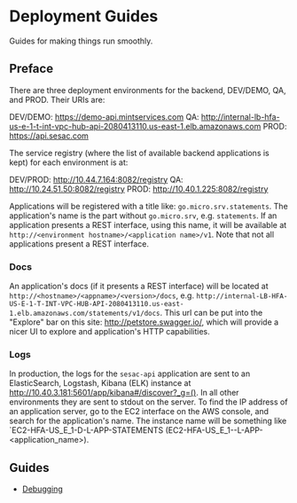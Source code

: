 Deployment Guides
======

Guides for making things run smoothly.

## Preface

There are three deployment environments for the backend, DEV/DEMO, QA, and PROD. Their URIs are:

DEV/DEMO: https://demo-api.mintservices.com
QA: http://internal-lb-hfa-us-e-1-t-int-vpc-hub-api-2080413110.us-east-1.elb.amazonaws.com
PROD: https://api.sesac.com

The service registry (where the list of available backend applications is kept) for each environment is at:

DEV/PROD: http://10.44.7.164:8082/registry
QA: http://10.24.51.50:8082/registry
PROD: http://10.40.1.225:8082/registry

Applications will be registered with a title like: `go.micro.srv.statements`. The application's name is the part without
`go.micro.srv`, e.g. `statements`. If an application presents a REST interface, using this name, it will be available at
`http://<environment hostname>/<application name>/v1`. Note that not all applications present a REST interface.

### Docs

An application's docs (if it presents a REST interface) will be located at `http://<hostname>/<appname>/<version>/docs`,
e.g. `http://internal-LB-HFA-US-E-1-T-INT-VPC-HUB-API-2080413110.us-east-1.elb.amazonaws.com/statements/v1/docs`. This
url can be put into the "Explore" bar on this site: http://petstore.swagger.io/, which will provide a nicer UI to
explore and application's HTTP capabilities.

### Logs

In production, the logs for the `sesac-api` application are sent to an ElasticSearch, Logstash, Kibana (ELK) instance at
http://10.40.3.181:5601/app/kibana#/discover?_g=(). In all other environments they are sent to stdout on the server. To
find the IP address of an application server, go to the EC2 interface on the AWS console, and search for the
application's name. The instance name will be something like `EC2-HFA-US_E_1-D-L-APP-STATEMENTS
(EC2-HFA-US_E_1-<environment>-L-APP-<application_name>).

## Guides

* [Debugging](/deployment/debugging.md)
